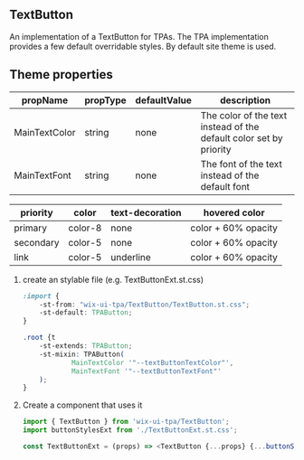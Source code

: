 ## TextButton
An implementation of a TextButton for TPAs.
The TPA implementation provides a few default overridable styles. By default site theme is used.

## Theme properties

| propName   | propType | defaultValue | description |
|------------|----------|--------------|-------------|
| MainTextColor  | string   | none | The color of the text instead of the default color set by priority |
| MainTextFont  | string   | none | The font of the text instead of the default font |


| priority   | color | text-decoration | hovered color |
|------------|----------|--------------|-------------|
| primary | color-8 | none | color + 60% opacity |
| secondary  | color-5 | none  | color + 60% opacity |
| link  | color-5 | underline  | color + 60% opacity |

1. create an stylable file (e.g. TextButtonExt.st.css)
    ``` css
    :import {
        -st-from: "wix-ui-tpa/TextButton/TextButton.st.css";
        -st-default: TPAButton;
    }
    
    .root {t
        -st-extends: TPAButton;
        -st-mixin: TPAButton(
                MainTextColor '"--textButtonTextColor"',
                MainTextFont '"--textButtonTextFont"'
        );
    }

    ```

2. Create a component that uses it
    ``` javascript
    import { TextButton } from 'wix-ui-tpa/TextButton';
    import buttonStylesExt from './TextButtonExt.st.css';

    const TextButtonExt = (props) => <TextButton {...props} {...buttonStylesExt('root', {}, props)}/>;
    ```
